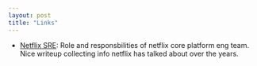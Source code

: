 ```yaml
---
layout: post
title: "Links"
---
```


* [Netflix SRE](https://five9s.substack.com/p/rundown-of-netflixs-sre-practice?r=kjhm9): Role and responsbilities of netflix core platform eng team. Nice writeup collecting info netflix has talked about over the years.
